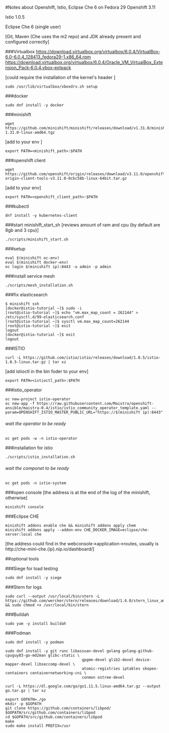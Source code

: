 #Notes about Openshift, Istio, Eclipse Che 6 on Fedora 29
Openshift 3.11 

Istio 1.0.5

Eclipse Che 6 (single user)

[Git, Maven (Che uses the m2 repo) and JDK already present and configured correctly]


###Virtualbox
https://download.virtualbox.org/virtualbox/6.0.4/VirtualBox-6.0-6.0.4_128413_fedora29-1.x86_64.rpm
https://download.virtualbox.org/virtualbox/6.0.4/Oracle_VM_VirtualBox_Extension_Pack-6.0.4.vbox-extpack

[could require the installation of the kernel's header ]

```console 
sudo /usr/lib/virtualbox/vboxdrv.sh setup
```

###docker 
```console 
sudo dnf install -y docker
```

###minishift
```console
wget https://github.com/minishift/minishift/releases/download/v1.31.0/minishift-1.31.0-linux-amd64.tgz
```

[add to your env ] 
```console 
export PATH=<minishift_path>:$PATH
```

###openshift client
```console 
wget https://github.com/openshift/origin/releases/download/v3.11.0/openshift-origin-client-tools-v3.11.0-0cbc58b-linux-64bit.tar.gz
```
[add to your env]
```console 
export PATH=<openshift_client_path>:$PATH
```

###kubectl
```console 
dnf install -y kubernetes-client
```

###start minishift_start_sh 
[reviews amount of ram and cpu (by default are 8gb and 3 cpu)]
```console 
./scripts/minishift_start.sh
```

###setup
```console 
eval $(minishift oc-env) 
eval $(minishift docker-env)
oc login $(minishift ip):8443 -u admin -p admin
```

###install service mesh
```console 
./scripts/mesh_installation.sh
```

###fix elasticsearch
```console 
$ minishift ssh
[docker@istio-tutorial ~]$ sudo -i
[root@istio-tutorial ~]$ echo "vm.max_map_count = 262144" > /etc/sysctl.d/99-elasticsearch.conf
[root@istio-tutorial ~]$ sysctl vm.max_map_count=262144
[root@istio-tutorial ~]$ exit
logout
[docker@istio-tutorial ~]$ exit
logout
```

###ISTIO
```console 
curl -L https://github.com/istio/istio/releases/download/1.0.5/istio-1.0.5-linux.tar.gz | tar xz
```
[add istioctl in the bin foder to your env]
```console 
export PATH=<istioctl_path>:$PATH
```

###istio_operator
```console 
oc new-project istio-operator
oc new-app -f https://raw.githubusercontent.com/Maistra/openshift-ansible/maistra-0.4/istio/istio_community_operator_template.yaml --param=OPENSHIFT_ISTIO_MASTER_PUBLIC_URL="https://$(minishift ip):8443"
```

###### wait the operator to be ready
```console 
oc get pods -w -n istio-operator
```

###installation for istio
```console 
./scripts/istio_installation.sh
```

###### wait the componet to be ready
```console 
oc get pods -n istio-system
```


###open console
[the address is at the end of the log of the minishift, otherwise]
```console 
minishift console
```


###Eclipse CHE
```console 
minishift addons enable che && minishift addons apply chem
minishift addons apply --addon-env CHE_DOCKER_IMAGE=eclipse/che-server:local che
```

[the address could find in the webconsole->application->routes, usually is http://che-mini-che.{ip}.nip.io/dashboard/]


##optional tools

###Siege for load testing
```console 
sudo dnf install -y siege
```

###Stern for logs
```console 
sudo curl --output /usr/local/bin/stern -L https://github.com/wercker/stern/releases/download/1.6.0/stern_linux_amd64 && sudo chmod +x /usr/local/bin/stern
```
###Buildah
```console 
sudo yum -y install buildah
```

###Podman
```console 
sudo dnf install -y podman

sudo dnf install -y git runc libassuan-devel golang golang-github-cpuguy83-go-md2man glibc-static \
                                  gpgme-devel glib2-devel device-mapper-devel libseccomp-devel \
                                  atomic-registries iptables skopeo-containers containernetworking-cni \
                                  conmon ostree-devel

curl -L https://dl.google.com/go/go1.11.5.linux-amd64.tar.gz --output go.tar.gz | tar xz
```
```console 
export GOPATH=./go
mkdir -p $GOPATH
git clone https://github.com/containers/libpod/ $GOPATH/src/github.com/containers/libpod
cd $GOPATH/src/github.com/containers/libpod
make
sudo make install PREFIX=/usr
